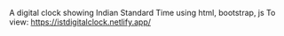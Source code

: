 A digital clock showing Indian Standard Time using html, bootstrap, js
To view: https://istdigitalclock.netlify.app/
